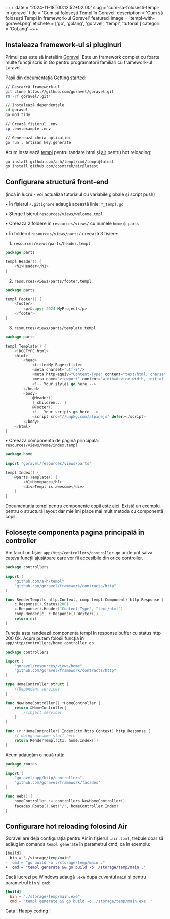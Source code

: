 +++
date = '2024-11-18T00:12:52+02:00'
slug = 'cum-sa-folosesti-templ-in-goravel'
title = 'Cum să folosești Templ în Goravel'
description = 'Cum să folosești Templ în framework-ul Goravel'
featured_image = 'templ-with-goravel.png'
etichete = ['go', 'golang', 'goravel', 'templ', 'tutorial']
categorii = 'GoLang'
+++


## Instaleaza framework-ul si pluginuri

Primul pas este să instalăm [Goravel](https://goravel.dev/). Este un framework complet cu foarte multe funcții scris în Go pentru programatorii familiari cu framework-ul Laravel.

Pașii din documentația [Getting started](https://github.com/goravel/docs/blob/master/getting-started/installation.md):
```bash
// Descarcă framework-ul
git clone https://github.com/goravel/goravel.git
rm -rf goravel/.git*

// Instalează dependențele
cd goravel
go mod tidy

// Crează fișierul .env
cp .env.example .env

// Generează cheia aplicației
go run . artisan key:generate
```

Acum instalează [templ](https://templ.guide/quick-start/installation) pentru randare html și [air](https://github.com/cosmtrek/air?tab=readme-ov-file#installation) pentru hot reloading:
```bash
go install github.com/a-h/templ/cmd/templ@latest
go install github.com/cosmtrek/air@latest
```

## Configurare structură front-end
(încă în lucru - voi actualiza tutorialul cu variabile globale și script push)

&bull; În fișierul `/.gitignore` adaugă această linie: `*_templ.go`

&bull; Șterge fișierul `resources/views/welcome.tmpl`

&bull; Creează 2 foldere în `resources/views/` cu numele `home` și `parts`

&bull; În folderul `resources/views/parts/` creează 3 fișiere:

&nbsp;&nbsp; 1. `resources/views/parts/header.templ`
```go
package parts

templ Header() {
	<h1>Header</h1>
}
```
&nbsp;&nbsp; 2. `resources/views/parts/footer.templ`
```go
package parts

templ Footer() {
	<footer>
		<p>&copy; 2024 MyProject</p>
	</footer>
}
```
&nbsp;&nbsp; 3. `resources/views/parts/template.templ`
```go
package parts

templ Template() {
	<!DOCTYPE html>
	<html>
		<head>
			<title>My Page</title>
			<meta charset="utf-8"/>
			<meta http-equiv="Content-Type" content="text/html; charset=utf-8"/>
			<meta name="viewport" content="width=device-width, initial-scale=1"/>
			<!-- Your styles go here -->
		</head>
		<body>
			@Header()
			{ children... }
			@Footer()
			<!-- Your scripts go here -->
			<script src="//unpkg.com/alpinejs" defer></script>
		</body>
	</html>
}
```
&bull; Creează componenta de pagină principală: `resources/views/home/index.templ`
```go
package home

import "goravel/resources/views/parts"

templ Index() {
	@parts.Template() {
		<h1>Homepage</h1>
		<div>Templ is awesome</div>
	}
}
```
Documentația templ pentru [componente copii este aici](https://templ.guide/syntax-and-usage/template-composition). Există un exemplu pentru o structură layout dar mie îmi place mai mult metoda cu componentă copil.

## Folosește componenta pagina principală în controller
Am facut un fișier `app/http/controllers/controller.go` unde pot salva cateva funcții ajutătoare care vor fii accesibile din orice controller.
```go
package controllers

import (
	"github.com/a-h/templ"
	"github.com/goravel/framework/contracts/http"
)

func RenderTempl(c http.Context, comp templ.Component) http.Response {
	c.Response().Status(200)
	c.Response().Header("Content-Type", "text/html")
	comp.Render(c, c.Response().Writer())
	return nil
}
```
Funcția asta randează componenta templ în response buffer cu status http 200 Ok.
Acum putem folosii funcția în `app/http/controllers/home_controller.go`
```go
package controllers

import (
	"goravel/resources/views/home"
	"github.com/goravel/framework/contracts/http"
)

type HomeController struct {
	//Dependent services
}

func NewHomeController() *HomeController {
	return &HomeController{
		//Inject services
	}
}

func (r *HomeController) Index(ctx http.Context) http.Response {
	// doing awesome stuff here
	return RenderTempl(ctx, home.Index())
}
```
Acum adaugăm o nouă rută:
```go
package routes

import (
	"goravel/app/http/controllers"
	"github.com/goravel/framework/facades"
)

func Web() {
	homeController := controllers.NewHomeController()
	facades.Route().Get("/", homeController.Index)
}
```

## Configurare hot reloading folosind Air

Goravel are deja configurația pentru Air în fișierul `.air.toml`, trebuie doar să adăugăm comanda `templ generate` în parametrul cmd, ca în exemplu:
```diff
[build]
  bin = "./storage/temp/main"
-  cmd = "go build -o ./storage/temp/main ."
+  cmd = "templ generate && go build -o ./storage/temp/main ."
```
Dacă lucrezi pe Windows adaugă `.exe` dupa cuvantul `main` și pentru parametrul `bin` și `cmd`:
```toml
[build]
  bin = "./storage/temp/main.exe"
  cmd = "templ generate && go build -o ./storage/temp/main.exe ."
```
Gata ! Happy coding !
